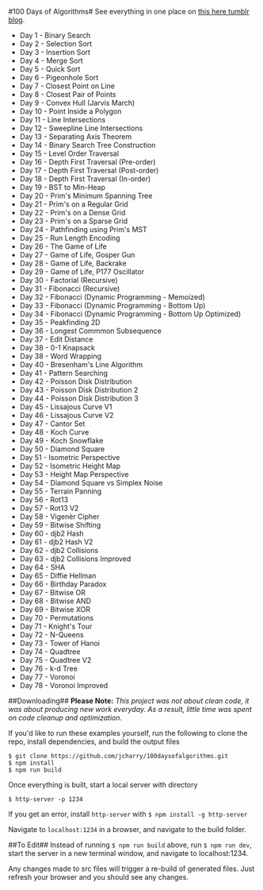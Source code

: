 #100 Days of Algorithms# 
See everything in one place on [this here tumblr blog](https://100daysofalgorithms.tumblr.com/).

- Day 1 - Binary Search
- Day 2 - Selection Sort
- Day 3 - Insertion Sort
- Day 4 - Merge Sort
- Day 5 - Quick Sort
- Day 6 - Pigeonhole Sort
- Day 7 - Closest Point on Line
- Day 8 - Closest Pair of Points
- Day 9 - Convex Hull (Jarvis March)
- Day 10 - Point Inside a Polygon
- Day 11 - Line Intersections
- Day 12 - Sweepline Line Intersections
- Day 13 - Separating Axis Theorem
- Day 14 - Binary Search Tree Construction
- Day 15 - Level Order Traversal
- Day 16 - Depth First Traversal (Pre-order)
- Day 17 - Depth First Traversal (Post-order)
- Day 18 - Depth First Traversal (In-order)
- Day 19 - BST to Min-Heap
- Day 20 - Prim's Minimum Spanning Tree
- Day 21 - Prim's on a Regular Grid
- Day 22 - Prim's on a Dense Grid
- Day 23 - Prim's on a Sparse Grid
- Day 24 - Pathfinding using Prim's MST
- Day 25 - Run Length Encoding
- Day 26 - The Game of Life
- Day 27 - Game of Life, Gosper Gun
- Day 28 - Game of Life, Backrake
- Day 29 - Game of Life, P177 Oscillator
- Day 30 - Factorial (Recursive)
- Day 31 - Fibonacci (Recursive)
- Day 32 - Fibonacci (Dynamic Programming - Memoized)
- Day 33 - Fibonacci (Dynamic Programming - Bottom Up)
- Day 34 - Fibonacci (Dynamic Programming - Bottom Up Optimized)
- Day 35 - Peakfinding 2D
- Day 36 - Longest Commmon Subsequence
- Day 37 - Edit Distance
- Day 38 - 0-1 Knapsack
- Day 38 - Word Wrapping
- Day 40 - Bresenham's Line Algorithm
- Day 41 - Pattern Searching
- Day 42 - Poisson Disk Distribution
- Day 43 - Poisson Disk Distribution 2
- Day 44 - Poisson Disk Distribution 3
- Day 45 - Lissajous Curve V1
- Day 46 - Lissajous Curve V2
- Day 47 - Cantor Set
- Day 48 - Koch Curve
- Day 49 - Koch Snowflake
- Day 50 - Diamond Square
- Day 51 - Isometric Perspective
- Day 52 - Isometric Height Map
- Day 53 - Height Map Perspective
- Day 54 - Diamond Square vs Simplex Noise
- Day 55 - Terrain Panning
- Day 56 - Rot13
- Day 57 - Rot13 V2
- Day 58 - Vigenèr Cipher
- Day 59 - Bitwise Shifting
- Day 60 - djb2 Hash
- Day 61 - djb2 Hash V2
- Day 62 - djb2 Collisions
- Day 63 - djb2 Collisions Improved
- Day 64 - SHA
- Day 65 - Diffie Hellman
- Day 66 - Birthday Paradox
- Day 67 - Bitwise OR
- Day 68 - Bitwise AND
- Day 69 - Bitwise XOR
- Day 70 - Permutations
- Day 71 - Knight's Tour
- Day 72 - N-Queens
- Day 73 - Tower of Hanoi
- Day 74 - Quadtree
- Day 75 - Quadtree V2
- Day 76 - k-d Tree
- Day 77 - Voronoi
- Day 78 - Voronoi Improved

##Downloading##
**Please Note:** *This project was not about clean code, it was about producing new
work everyday.  As a result, little time was spent on code cleanup and
optimization.*

If you'd like to run these examples yourself, run the following to clone the
repo, install dependencies, and build the output files
```
$ git clone https://github.com/jcharry/100daysofalgorithms.git
$ npm install
$ npm run build
```
Once everything is built, start a local server with
directory
```
$ http-server -p 1234
```

If you get an error, install `http-server` with
```$ npm install -g http-server```

Navigate to `localhost:1234` in a browser, and navigate to the build folder.

##To Edit##
Instead of running ```$ npm run build``` above, run
```$ npm run dev```, start the server in a new terminal window, and navigate to
localhost:1234.

Any changes made to src files will trigger a re-build of generated files.  Just
refresh your browser and you should see any changes.
